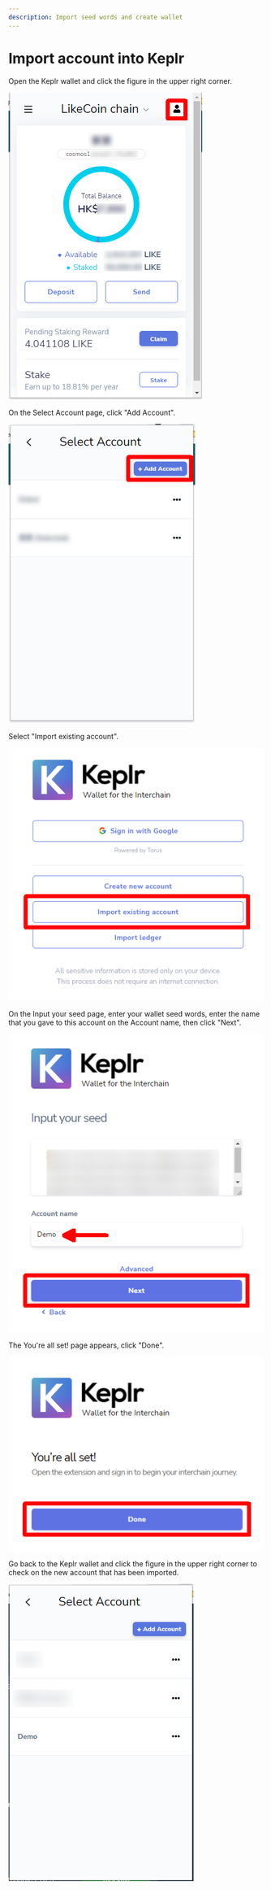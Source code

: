 ```yaml
---
description: Import seed words and create wallet
---
```


# Import account into Keplr

Open the Keplr wallet and click the figure in the upper right corner.

![](<../../../.gitbook/assets/Keplr Seed Words 01.png>)

On the Select Account page, click "Add Account".

![](<../../../.gitbook/assets/Keplr Seed Words 02.png>)

Select "Import existing account".

![](<../../../.gitbook/assets/Keplr Seed Words 03.png>)

On the Input your seed page, enter your wallet seed words, enter the name that you gave to this account on the Account name, then click "Next".

![](<../../../.gitbook/assets/Keplr Seed Words 04.png>)

The You're all set! page appears, click "Done".

![](<../../../.gitbook/assets/Keplr Seed Words 05.png>)

Go back to the Keplr wallet and click the figure in the upper right corner to check on the new account that has been imported.

![](<../../../.gitbook/assets/Keplr Seed Words 06.png>)
